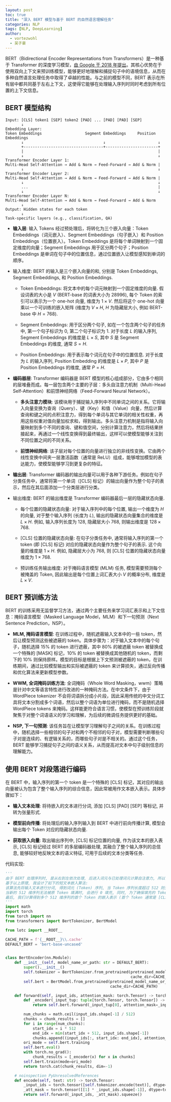 ```yaml
---
layout: post
toc: true
title: "深入 BERT 模型与基于 BERT 的自然语言理解任务"
categories: NLP
tags: [NLP, DeepLearning]
author:
  - vortezwohl
  - 吴子豪
---
```

BERT（Bidirectional Encoder Representations from Transformers）是一种基于 Transformer 的深度学习模型，[由 Google 于 2018 年提出](https://arxiv.org/abs/1810.04805)。其核心优势在于使用双向上下文来预训练模型，能够更好地理解和捕捉句子中的语境信息，从而在多种自然语言处理任务中取得了卓越的性能。与之前的模型不同，BERT 表示在所有层中都共同基于左右上下文，这使得它能够在处理输入序列时同时考虑到所有位置的上下文信息。

## BERT 模型结构

```
Input: [CLS] token1 [SEP] token2 [PAD] ... [PAD] [PAD] [SEP]
       ↓
Embedding Layer:
Token Embeddings                   Segment Embeddings     Position Embeddings
       ↓                                   ↓                       ↓
       +-----------------------------------+-----------------------+
       |                                                           |
       ↓                                                           ↓
Transformer Encoder Layer 1:                                       
Multi-Head Self-Attention → Add & Norm → Feed-Forward → Add & Norm |
       ↓                                                           ↓
Transformer Encoder Layer 2:                                       
Multi-Head Self-Attention → Add & Norm → Feed-Forward → Add & Norm |
       ↓                                                           ↓
       ...                                                         |
       ↓                                                           ↓
Transformer Encoder Layer N:
Multi-Head Self-Attention → Add & Norm → Feed-Forward → Add & Norm
       ↓
Output: Hidden states for each token
       ↓
Task-specific layers (e.g., classification, QA)
```

- **输入层**: 输入 Tokens 经过预处理后，将转化为三个嵌入向量：Token Embeddings（词元嵌入）、Segment Embeddings（句子嵌入）和 Position Embeddings（位置嵌入）。Token Embeddings 是将每个单词映射到一个固定维度的向量；Segment Embeddings 用于区分两个句子；Position Embeddings 是单词在句子中的位置信息，通过位置嵌入让模型感知到单词的顺序。

- 输入维度: BERT 的输入是三个嵌入向量的和, 分别是 Token Embeddings, Segment Embeddings, 和 Position Embeddings.

    - Token Embeddings: 将文本中的每个词元映射到一个固定维度的向量. 假设词表的大小是 $V$ (BERT-base 的词表大小为 28996), 每个 Token 的索引可以表示为一个 one-hot 向量, 维度为 $1 \times V$. 然后将这个 one-hot 向量乘以一个可训练的嵌入矩阵 (维度为 $V \times H$, $H$ 为隐藏层大小, 例如 BERT-base 中 $H=768$).

    - Segment Embeddings: 用于区分两个句子, 如在一个包含两个句子的任务中, 第一个句子标识为 0, 第二个句子标识为 1. 对于长度 $L$ 的输入序列, Segment Embeddings 的维度是 $L \times S$, 其中 $S$ 是 Segment Embeddings 的维度, 通常 $S = H$.

    - Position Embeddings: 用于表示每个词元在句子中的位置信息. 对于长度为 $L$ 的输入序列, Position Embedding 的维度是 $L \times P$, 其中 $P$ 是 Position Embeddings 的维度, 通常 $P = H$.

- **编码器层**: Transformer 编码器是 BERT 模型的核心组成部分，它由多个相同的层堆叠而成。每一层包含两个主要的子层：多头自注意力机制（Multi-Head Self-Attention）和前馈神经网络（Feed-Forward Neural Network）。

    - **多头注意力模块**: 该模块用于捕捉输入序列中不同单词之间的关系。它将输入向量变换为查询（Query）、键（Key）和值（Value）向量，然后计算查询和键之间的点积注意力，得到每个单词与其它单词的相关性权重，再用这些权重对值向量加权求和，得到输出。多头注意力机制是指将输入向量映射到多个不同的查询、键和值空间，分别计算注意力，然后将结果拼接起来，再通过一个线性变换得到最终输出，这样可以使模型能够关注到不同位置之间的不同关系。

    - **前馈神经网络**: 该子层对每个位置的向量进行独立的非线性变换。它由两个线性变换中间夹一层激活函数（通常是 ReLU）组成，能够增加模型的表达能力，使模型能够学习到更复杂的特征。

- **输出层**: Transformer 编码器的输出向量可以用于各种下游任务。例如在句子分类任务中，通常将第一个单词（[CLS] 标记）的输出向量作为整个句子的表示，然后在其后面添加一个分类层进行分类。

- 输出维度: BERT 的输出维度是 Transformer 编码器最后一层的隐藏状态向量.

    - 每个位置的隐藏状态向量: 对于输入序列中的每个位置, 输出一个维度为 $H$ 的向量, 对于整个输入序列 (长度为 $L$), 输出的隐藏状态向量集合的维度是 $L \times H$. 例如, 输入序列长度为 128, 隐藏层大小 768, 则输出维度是 $128 \times 768$.

    - [CLS] 位置的隐藏状态向量: 在句子分类任务中, 通常将输入序列的第一个 token (即 [CLS] 标记) 对应的隐藏状态向量作为整个句子的表示. 这个向量的维度是 $1 \times H$. 例如, 隐藏层大小为 768, 则 [CLS] 位置的隐藏状态向量维度为 $1 \times 768$.

    - 预训练任务输出维度: 对于掩码语言模型 (MLM) 任务, 模型需要预测每个被掩盖的 Token, 因此输出是每个位置上词汇表大小 $V$ 的概率分布, 维度是 $L \times V$.

## BERT 预训练方法

BERT 的训练采用无监督学习方法，通过两个主要任务来学习词汇表示和上下文信息：掩码语言模型（Masked Language Model，MLM）和下一句预测（Next Sentence Prediction，NSP）。

- **MLM, 掩码语言模型**: 在训练过程中，随机遮蔽输入文本中的一些 token，然后让模型预测这些被遮蔽的 token。具体步骤为：对于输入文本中的每个句子，随机选择 15% 的 token 进行遮蔽，其中 80% 的被遮蔽 token 被替换成一个特殊的 [MASK] 标记，10% 的 token 被替换成其他随机的 token，而剩下的 10% 则保持原样。模型的目标是根据上下文预测被遮蔽的 token，在训练期间，通过比较模型输出和实际被遮蔽的 token 来计算损失，通过反向传播和优化算法来更新模型参数。

- **WWM, 全词掩码训练方法**: 全词掩码（Whole Word Masking，wwm）策略是针对中文等语言特性进行改进的一种掩码方法。在中文条件下，由于 WordPiece tokenizer 不会将词语拆分成小片段，因此采用传统的中文分词工具将文本分割成多个词语，然后以整个词语为单位进行掩码，而不是随机选择 WordPiece tokens 来掩码。这样能更符合语言习惯，使模型在预训练阶段就聚焦于对整个词语语义的学习和理解，为后续的微调任务提供更好的基础。

- **NSP, 下一句预测**: 该任务旨在让模型学习理解句子之间的关系。在训练过程中，随机选择一些相邻的句子对和两个不相邻的句子对，模型需要判断哪些句子对是连续的、有逻辑关系的，而哪些句子对是不相关的。通过这个任务，BERT 能够学习捕捉句子之间的语义关系，从而提高对文本中句子级别信息的理解能力。

## 使用 BERT 对段落进行编码

在 BERT 中，输入序列的第一个 token 是一个特殊的 [CLS] 标记，其对应的输出向量被认为包含了整个输入序列的综合信息，因此常被用作文本嵌入表示。具体步骤如下：

- **输入文本处理**: 将待嵌入的文本进行分词, 添加 [CLS] [PAD] [SEP] 等标记, 并转为张量形式.

- **模型前向传播**: 将处理后的输入序列输入到 BERT 中进行前向传播计算, 模型会输出每个 Token 对应的隐藏状态向量.

- **获取嵌入向量**: 取出输出序列中, [CLS] 标记位置的向量, 作为该文本的嵌入表示, [CLS] 标记经过 BERT 的多层编码器处理, 其融合了整个输入序列的总信息, 能够较好地反映文本的语义特征, 可用于后续的文本分类等任务.


代码实现:

```python
'''
由于 BERT 处理序列时, 是从右到左依次处理, 后进入词元与已处理词元计算自注意力, 所以可以认为, 序列的开头第一个词元与整个序列都计算了自注意力, 其向量表示隐含了完整序列的语义信息. 
基于以上原理, 我设计了如下的短文本嵌入算法: 
该算法先将输入文本进行分词, 得到词元 (Token) 序列, 当 Token 序列长度超过 512 则无法输入到 BERT, 所以我们需要进行截断分块, 超出 512 长度的 Token 会作为一个新的 512 维序列进行处理. 
当新的 512 维序列无法被原 Token 填满时, 会进行 0 填充, 同时, 为了确保填充的 Token 不被作为有效信息的一部分参与计算, 填充部分会被添加注意力掩码, 确保其在注意力计算中的权重为负无穷. 
最后, 我们计算得到多个 512 维序列的首个 Token 的嵌入表示 (首个 Token 通常是 [CLS] 代表序列的开始, BERT 输出维度为 768) , 为了确保语义信息的独立性并尽可能保留更多语义细节, 我将所有嵌入按最后一个维度进行拼接, 形成一个倍长向量, 以表示短文本的语义信息.
'''
import math
import torch
from torch import nn
from transformers import BertTokenizer, BertModel

from lotc import __ROOT__

CACHE_PATH = f'{__ROOT__}\\.cache'
DEFAULT_BERT = 'bert-base-uncased'


class BertEncoder(nn.Module):
    def __init__(self, model_name_or_path: str = DEFAULT_BERT):
        super().__init__()
        self.tokenizer = BertTokenizer.from_pretrained(pretrained_model_name_or_path=model_name_or_path,
                                                       cache_dir=CACHE_PATH)
        self.bert = BertModel.from_pretrained(pretrained_model_name_or_path=model_name_or_path,
                                              cache_dir=CACHE_PATH)

    def forward(self, input_ids, attention_mask: torch.Tensor) -> torch.Tensor:
        def _encoder(_input_tup: tuple[torch.Tensor, torch.Tensor]) -> torch.Tensor:
            return self.bert.forward(_input_tup[0], attention_mask=_input_tup[1]).last_hidden_state[:, 0, :]

        num_chunks = math.ceil(input_ids.shape[-1] / 512)
        chunks = chunk_results = []
        for i in range(num_chunks):
            start_idx = i * 512
            end_idx = min(start_idx + 512, input_ids.shape[-1])
            chunks.append((input_ids[:, start_idx: end_idx], attention_mask[:, start_idx: end_idx]))
        ori_mode = self.bert.training
        self.bert.eval()
        with torch.no_grad():
            chunk_results = [_encoder(x) for x in chunks]
        self.bert.train(mode=ori_mode)
        return torch.cat(chunk_results, dim=-1)

    # noinspection PyUnresolvedReferences
    def encode(self, text: str) -> torch.Tensor:
        _input_ids = torch.tensor([self.tokenizer.encode(text)], dtype=torch.long)
        _att_mask = torch.tensor([[1] * _input_ids.shape[-1]], dtype=torch.int)
        return self.forward(_input_ids, _att_mask).squeeze()

```
